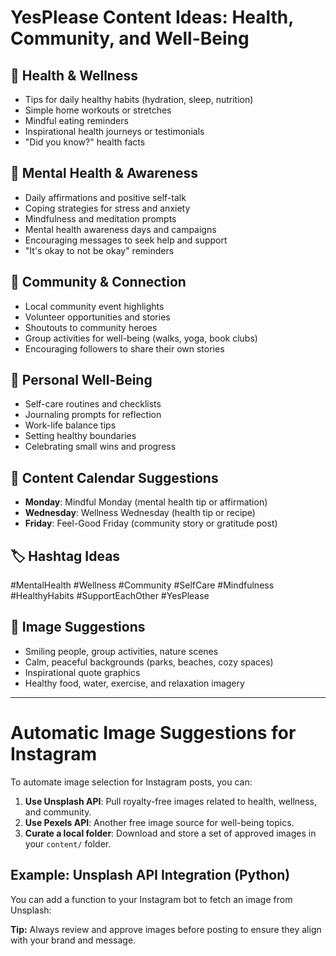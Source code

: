 # YesPlease Content Ideas: Health, Community, and Well-Being

## 🌱 Health & Wellness
- Tips for daily healthy habits (hydration, sleep, nutrition)
- Simple home workouts or stretches
- Mindful eating reminders
- Inspirational health journeys or testimonials
- "Did you know?" health facts

## 🧠 Mental Health & Awareness
- Daily affirmations and positive self-talk
- Coping strategies for stress and anxiety
- Mindfulness and meditation prompts
- Mental health awareness days and campaigns
- Encouraging messages to seek help and support
- "It's okay to not be okay" reminders

## 🤝 Community & Connection
- Local community event highlights
- Volunteer opportunities and stories
- Shoutouts to community heroes
- Group activities for well-being (walks, yoga, book clubs)
- Encouraging followers to share their own stories

## 💬 Personal Well-Being
- Self-care routines and checklists
- Journaling prompts for reflection
- Work-life balance tips
- Setting healthy boundaries
- Celebrating small wins and progress

## 📅 Content Calendar Suggestions
- **Monday**: Mindful Monday (mental health tip or affirmation)
- **Wednesday**: Wellness Wednesday (health tip or recipe)
- **Friday**: Feel-Good Friday (community story or gratitude post)

## 🏷️ Hashtag Ideas
#MentalHealth #Wellness #Community #SelfCare #Mindfulness #HealthyHabits #SupportEachOther #YesPlease

## 📸 Image Suggestions
- Smiling people, group activities, nature scenes
- Calm, peaceful backgrounds (parks, beaches, cozy spaces)
- Inspirational quote graphics
- Healthy food, water, exercise, and relaxation imagery

---

# Automatic Image Suggestions for Instagram

To automate image selection for Instagram posts, you can:
1. **Use Unsplash API**: Pull royalty-free images related to health, wellness, and community.
2. **Use Pexels API**: Another free image source for well-being topics.
3. **Curate a local folder**: Download and store a set of approved images in your `content/` folder.

## Example: Unsplash API Integration (Python)

You can add a function to your Instagram bot to fetch an image from Unsplash:



**Tip:** Always review and approve images before posting to ensure they align with your brand and message.
